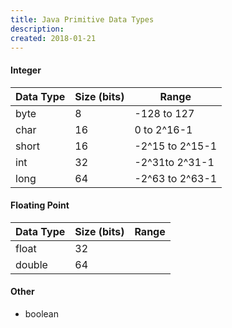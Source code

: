 ```yaml
---
title: Java Primitive Data Types
description:
created: 2018-01-21
---
```


#### Integer

| Data Type | Size (bits)| Range |
|--------|--------|--------|
|byte|8|-128 to 127|
|char|16|0 to 2^16-1|
|short|16|-2^15 to 2^15-1|
|int|32|-2^31to 2^31-1|
|long|64|-2^63 to 2^63-1|

#### Floating Point

| Data Type | Size (bits)| Range |
|--------|--------|--------|
|float|32||
|double|64||

#### Other
* boolean